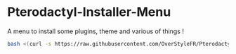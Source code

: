 # Pterodactyl-Installer-Menu
A menu to install some plugins, theme and various of things !

```bash
bash <(curl -s https://raw.githubusercontent.com/OverStyleFR/Pterodactyl-Installer-Menu/V2/PterodactylMenu.sh)
```
